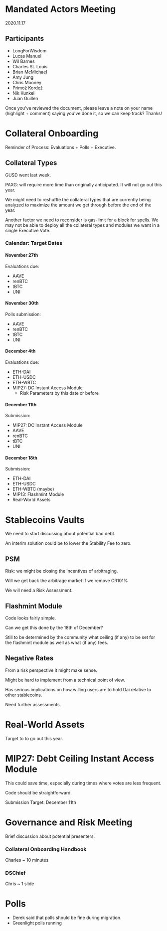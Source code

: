 # Mandated Actors Meeting

2020.11.17

## Participants

- LongForWisdom
- Lucas Manuel
- Wil Barnes
- Charles St. Louis
- Brian McMichael
- Amy Jung
- Chris Mooney
- Primož Kordež
- Nik Kunkel
- Juan Guillen

Once you've reviewed the document, please leave a note on your name (highlight + comment) saying you've done it, so we can keep track? Thanks!

# Collateral Onboarding

Reminder of Process: Evaluations + Polls + Executive.

## Collateral Types

GUSD went last week.

PAXG: will require more time than originally anticipated. It will not go out this year.

We might need to reshuffle the collateral types that are currently being analyzed to maximize the amount we get through before the end of the year.

Another factor we need to reconsider is gas-limit for a block for spells. We may not be able to deploy all the collateral types and modules we want in a single Executive Vote.

### Calendar: Target Dates

#### November 27th

Evaluations due:

- AAVE
- renBTC
- tBTC
- UNI

#### November 30th

Polls submission:

- AAVE
- renBTC
- tBTC
- UNI

#### December 4th

Evaluations due:

- ETH-DAI
- ETH-USDC
- ETH-WBTC
- MIP27: DC Instant Access Module
  - Risk Parameters by this date or before

#### December 11th

Submission:

- MIP27: DC Instant Access Module
- AAVE
- renBTC
- tBTC
- UNI

#### December 18th

Submission:

- ETH-DAI
- ETH-USDC
- ETH-WBTC (maybe)
- MIP13: Flashmint Module
- Real-World Assets

# Stablecoins Vaults

We need to start discussing about potential bad debt.

An interim solution could be to lower the Stability Fee to zero.

## PSM

Risk: we might be closing the incentives of arbitraging.

Will we get back the arbitrage market if we remove CR101%

We will need a Risk Assessment.

## Flashmint Module

Code looks fairly simple.

Can we get this done by the 18th of December?

Still to be determined by the community what ceiling (if any) to be set for the flashmint module as well as what (if any) fees.

## Negative Rates

From a risk perspective it might make sense.

Might be hard to implement from a technical point of view.

Has serious implications on how willing users are to hold Dai relative to other stablecoins.

Need further assessments.

# Real-World Assets

Target to to go out this year.

# MIP27: Debt Ceiling Instant Access Module

This could save time, especially during times where votes are less frequent.

Code should be straightforward.

Submission Target: December 11th

# Governance and Risk Meeting

Brief discussion about potential presenters.

### Collateral Onboarding Handbook

Charles ~ 10 minutes

### DSChief

Chris ~ 1 slide

# Polls

- Derek said that polls should be fine during migration.
- Greenlight polls running
